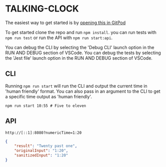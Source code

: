 # TALKING-CLOCK

The easiest way to get started is by [opening this in GitPod](https://tomrandell-talkingclock-kxcfot22qfd.ws-eu61.gitpod.io/)

To get started clone the repo and run `npm install`.
you can run tests with `npm run test` or run the API with `npm run start:api`.

You can debug the CLI by selecting the 'Debug CLI' launch option in the RUN AND DEBUG section of VSCode.
You can debug the tests by selecting the 'Jest file' launch option in the RUN AND DEBUG section of VSCode.

## CLI

Running `npm run start` will run the CLI and output the current time in 'human friendly' format.
You can also pass in an argument to the CLI to get a specific time output as 'human friendly'.

```shell
npm run start 10:55 # Five to eleven
```

## API

``` shell
http://[::1]:8080?numericTime=1:20
```

```json
{
    "result": "Twenty past one",
    "originalInput": "1:20",
    "sanitizedInput": "1:20"
}
```